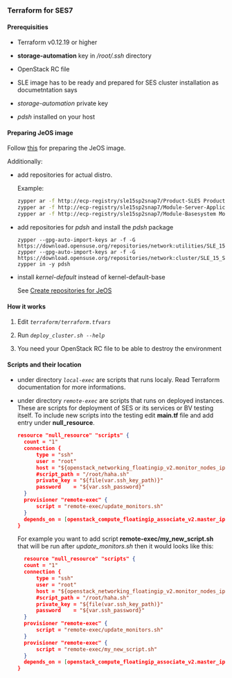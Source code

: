### Terraform for SES7

#### Prerequisities

- Terraform v0.12.19 or higher

- **storage-automation** key in */root/.ssh* directory

- OpenStack RC file

- SLE image has to be ready and prepared for SES cluster installation as documetntation says

- *storage-automation* private key

- *pdsh* installed on your host

#### Preparing JeOS image

Follow [this](https://gitlab.suse.de/denispolom/vagrant_ses/tree/master/openstack#preparing-image-for-the-openstack-instances) for preparing the JeOS image.

Additionally:

  - add repositories for actual distro.
    
	Example:

	```bash
    zypper ar -f http://ecp-registry/sle15sp2snap7/Product-SLES Product-SLES
	zypper ar -f http://ecp-registry/sle15sp2snap7/Module-Server-Applications Module-Server-Applications
	zypper ar -f http://ecp-registry/sle15sp2snap7/Module-Basesystem Module-Basesystem
	```

  - add repositories for *pdsh* and install the *pdsh* package

    ```
	zypper --gpg-auto-import-keys ar -f -G  https://download.opensuse.org/repositories/network:utilities/SLE_15/network:utilities.repo
	zypper --gpg-auto-import-keys ar -f -G https://download.opensuse.org/repositories/network:cluster/SLE_15_SP2/network:cluster.repo
	zypper in -y pdsh
	```

  - install *kernel-default* instead of kernel-default-base

	See [Create repositories for JeOS](https://gitlab.suse.de/denispolom/terraform_ses_scalability_test/-/wikis/Create_repositories_for_JeOS)

#### How it works

1. Edit *`terraform/terraform.tfvars`*

2. Run *`deploy_cluster.sh --help`* 

3. You need your OpenStack RC file to be able to destroy the environment

#### Scripts and their location

- under directory *`local-exec`* are scripts that runs localy. Read Terraform documentation for more informations.

- under directory *`remote-exec`* are scripts that runs on deployed instances. These are scripts for deployment of SES or its services or BV testing itself. To include new scripts into the testing edit **main.tf** file and add entry under **null_resource**.

  ```json
  resource "null_resource" "scripts" {
    count = "1"
    connection {
        type = "ssh"
        user = "root"
        host = "${openstack_networking_floatingip_v2.monitor_nodes_ip.*.address[count.index]}"
        #script_path = "/root/haha.sh"
        private_key = "${file(var.ssh_key_path)}"
        password    = "${var.ssh_password}"
    }
    provisioner "remote-exec" {
        script = "remote-exec/update_monitors.sh"
    }
    depends_on = [openstack_compute_floatingip_associate_v2.master_ip]
  }
  ```

  For example you want to add script **remote-exec/my_new_script.sh** that will be run after *update_monitors.sh* then it would looks like this:

  ```json
    resource "null_resource" "scripts" {
    count = "1"
    connection {
        type = "ssh"
        user = "root"
        host = "${openstack_networking_floatingip_v2.monitor_nodes_ip.*.address[count.index]}"
        #script_path = "/root/haha.sh"
        private_key = "${file(var.ssh_key_path)}"
        password    = "${var.ssh_password}"
    }
    provisioner "remote-exec" {
        script = "remote-exec/update_monitors.sh"
    }
    provisioner "remote-exec" {
        script = "remote-exec/my_new_script.sh"
    }
    depends_on = [openstack_compute_floatingip_associate_v2.master_ip]
  }
  ```
